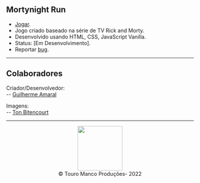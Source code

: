 ## Mortynight Run

- [Jogar](https://guimrl.github.io/mortynight-run/).
- Jogo criado baseado na série de TV Rick and Morty.
- Desenvolvido usando HTML, CSS, JavaScript Vanilla.
- Status: [Em Desenvolvimento].
- Reportar [bug](https://github.com/Guimrl/mortynight-run/issues).

<hr>

## Colaboradores

Criador/Desenvolvedor: <br>
-- [Guilherme Amaral](https://github.com/Guimrl)

Imagens: <br>
-- [Ton Bitencourt](https://www.instagram.com/tonbitencourt/)

<hr>

<div align="center">
    <img align="center" width='120px' src='https://user-images.githubusercontent.com/88007295/209672251-8a43d046-4dfb-44fe-b154-5b4d0f1e13b1.png'/>
</div>

<div align="center">
    	&copy; Touro Manco Produções- 2022
</div>
